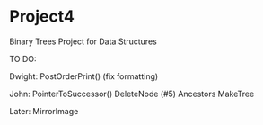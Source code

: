 # Project4
Binary Trees Project for Data Structures

TO DO:

Dwight:
PostOrderPrint() (fix formatting)

John:
PointerToSuccessor()
DeleteNode (#5)
Ancestors
MakeTree


Later:
MirrorImage
